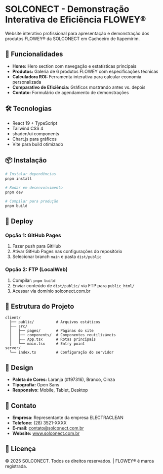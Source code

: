 # SOLCONECT - Demonstração Interativa de Eficiência FLOWEY®

Website interativo profissional para apresentação e demonstração dos produtos FLOWEY® da SOLCONECT em Cachoeiro de Itapemirim.

## 🎯 Funcionalidades

- **Home:** Hero section com navegação e estatísticas principais
- **Produtos:** Galeria de 6 produtos FLOWEY com especificações técnicas
- **Calculadora ROI:** Ferramenta interativa para calcular economia personalizada
- **Comparativo de Eficiência:** Gráficos mostrando antes vs. depois
- **Contato:** Formulário de agendamento de demonstrações

## 🛠️ Tecnologias

- React 19 + TypeScript
- Tailwind CSS 4
- shadcn/ui components
- Chart.js para gráficos
- Vite para build otimizado

## 📦 Instalação

```bash
# Instalar dependências
pnpm install

# Rodar em desenvolvimento
pnpm dev

# Compilar para produção
pnpm build
```

## 🚀 Deploy

### Opção 1: GitHub Pages
1. Fazer push para GitHub
2. Ativar GitHub Pages nas configurações do repositório
3. Selecionar branch `main` e pasta `dist/public`

### Opção 2: FTP (LocalWeb)
1. Compilar: `pnpm build`
2. Enviar conteúdo de `dist/public/` via FTP para `public_html/`
3. Acessar via domínio solconect.com.br

## 📝 Estrutura do Projeto

```
client/
  ├── public/          # Arquivos estáticos
  ├── src/
  │   ├── pages/       # Páginas do site
  │   ├── components/  # Componentes reutilizáveis
  │   ├── App.tsx      # Rotas principais
  │   └── main.tsx     # Entry point
server/
  └── index.ts         # Configuração do servidor
```

## 🎨 Design

- **Paleta de Cores:** Laranja (#f97316), Branco, Cinza
- **Tipografia:** Open Sans
- **Responsivo:** Mobile, Tablet, Desktop

## 📧 Contato

- **Empresa:** Representante da empresa ELECTRACLEAN
- **Telefone:** (28) 3521-XXXX
- **E-mail:** contato@solconect.com.br
- **Website:** www.solconect.com.br

## 📄 Licença

© 2025 SOLCONECT. Todos os direitos reservados. | FLOWEY® é marca registrada.

